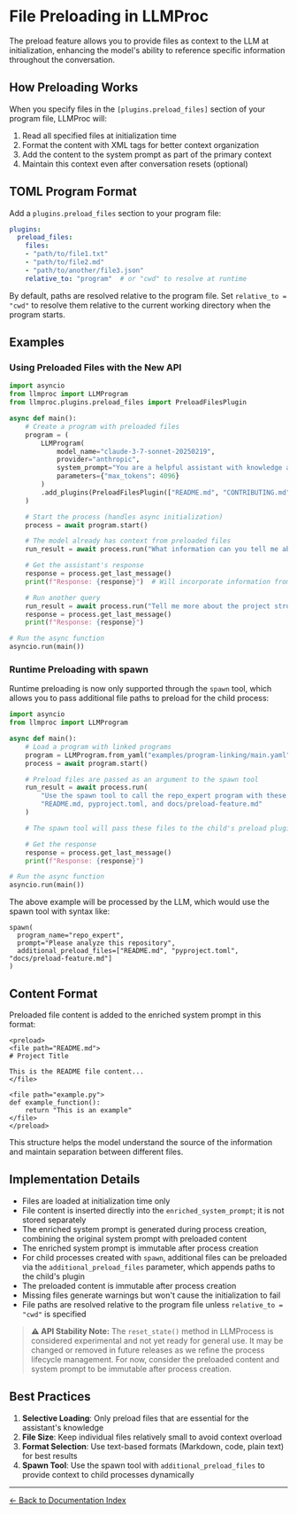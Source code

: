 # File Preloading in LLMProc

The preload feature allows you to provide files as context to the LLM at initialization, enhancing the model's ability to reference specific information throughout the conversation.

## How Preloading Works

When you specify files in the `[plugins.preload_files]` section of your program file, LLMProc will:

1. Read all specified files at initialization time
2. Format the content with XML tags for better context organization
3. Add the content to the system prompt as part of the primary context
4. Maintain this context even after conversation resets (optional)

## TOML Program Format

Add a `plugins.preload_files` section to your program file:

```yaml
plugins:
  preload_files:
    files:
    - "path/to/file1.txt"
    - "path/to/file2.md"
    - "path/to/another/file3.json"
    relative_to: "program"  # or "cwd" to resolve at runtime
```

By default, paths are resolved relative to the program file. Set
`relative_to = "cwd"` to resolve them relative to the current working
directory when the program starts.

## Examples

### Using Preloaded Files with the New API

```python
import asyncio
from llmproc import LLMProgram
from llmproc.plugins.preload_files import PreloadFilesPlugin

async def main():
    # Create a program with preloaded files
    program = (
        LLMProgram(
            model_name="claude-3-7-sonnet-20250219",
            provider="anthropic",
            system_prompt="You are a helpful assistant with knowledge about this project.",
            parameters={"max_tokens": 4096}
        )
        .add_plugins(PreloadFilesPlugin(["README.md", "CONTRIBUTING.md"]))
    )

    # Start the process (handles async initialization)
    process = await program.start()

    # The model already has context from preloaded files
    run_result = await process.run("What information can you tell me about the project?")

    # Get the assistant's response
    response = process.get_last_message()
    print(f"Response: {response}")  # Will incorporate information from preloaded files

    # Run another query
    run_result = await process.run("Tell me more about the project structure")
    response = process.get_last_message()
    print(f"Response: {response}")

# Run the async function
asyncio.run(main())
```

### Runtime Preloading with spawn

Runtime preloading is now only supported through the `spawn` tool, which allows you to pass additional file paths to preload for the child process:

```python
import asyncio
from llmproc import LLMProgram

async def main():
    # Load a program with linked programs
    program = LLMProgram.from_yaml("examples/program-linking/main.yaml")
    process = await program.start()

    # Preload files are passed as an argument to the spawn tool
    run_result = await process.run(
        "Use the spawn tool to call the repo_expert program with these additional files: " +
        "README.md, pyproject.toml, and docs/preload-feature.md"
    )

    # The spawn tool will pass these files to the child's preload plugin

    # Get the response
    response = process.get_last_message()
    print(f"Response: {response}")

# Run the async function
asyncio.run(main())
```

The above example will be processed by the LLM, which would use the spawn tool with syntax like:

```
spawn(
  program_name="repo_expert",
  prompt="Please analyze this repository",
  additional_preload_files=["README.md", "pyproject.toml", "docs/preload-feature.md"]
)
```

## Content Format

Preloaded file content is added to the enriched system prompt in this format:

```
<preload>
<file path="README.md">
# Project Title

This is the README file content...
</file>

<file path="example.py">
def example_function():
    return "This is an example"
</file>
</preload>
```

This structure helps the model understand the source of the information and maintain separation between different files.

## Implementation Details

- Files are loaded at initialization time only
- File content is inserted directly into the `enriched_system_prompt`; it is not stored separately
- The enriched system prompt is generated during process creation, combining the original system prompt with preloaded content
- The enriched system prompt is immutable after process creation
- For child processes created with `spawn`, additional files can be preloaded via the `additional_preload_files` parameter, which appends paths to the child's plugin
- The preloaded content is immutable after process creation
- Missing files generate warnings but won't cause the initialization to fail
- File paths are resolved relative to the program file unless
  `relative_to = "cwd"` is specified

> **⚠️ API Stability Note:** The `reset_state()` method in LLMProcess is considered experimental and not yet ready for general use. It may be changed or removed in future releases as we refine the process lifecycle management. For now, consider the preloaded content and system prompt to be immutable after process creation.

## Best Practices

1. **Selective Loading**: Only preload files that are essential for the assistant's knowledge
2. **File Size**: Keep individual files relatively small to avoid context overload
3. **Format Selection**: Use text-based formats (Markdown, code, plain text) for best results
4. **Spawn Tool**: Use the spawn tool with `additional_preload_files` to provide context to child processes dynamically

---
[← Back to Documentation Index](index.md)
